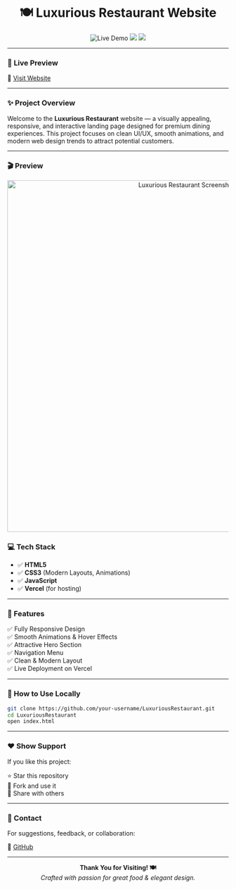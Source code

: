 <h1 align="center">🍽️ Luxurious Restaurant Website</h1>

<p align="center">
  <img src="https://img.shields.io/badge/Live-Demo-green?style=for-the-badge&logo=vercel" alt="Live Demo">
  <img src="https://img.shields.io/badge/Responsive-Design-blue?style=for-the-badge">
  <img src="https://img.shields.io/badge/Built%20With-HTML%2C%20CSS%2C%20JS-orange?style=for-the-badge">
</p>

---

### 🌟 Live Preview

🔗 [Visit Website](https://luxuriousrestaurant.vercel.app/)

---

### ✨ Project Overview

Welcome to the **Luxurious Restaurant** website — a visually appealing, responsive, and interactive landing page designed for premium dining experiences. This project focuses on clean UI/UX, smooth animations, and modern web design trends to attract potential customers.

---

### 🎬 Preview

<p align="center">
  <img src="screenshot.png" alt="Luxurious Restaurant Screenshot" width="800">
</p>



### 💻 Tech Stack

- ✅ **HTML5**
- ✅ **CSS3** (Modern Layouts, Animations)
- ✅ **JavaScript**
- ✅ **Vercel** (for hosting)

---

### 🚀 Features

✅ Fully Responsive Design  
✅ Smooth Animations & Hover Effects  
✅ Attractive Hero Section  
✅ Navigation Menu  
✅ Clean & Modern Layout  
✅ Live Deployment on Vercel  


---


### 🎯 How to Use Locally

```bash
git clone https://github.com/your-username/LuxuriousRestaurant.git
cd LuxuriousRestaurant
open index.html
```

---


### ❤️ Show Support

If you like this project:

⭐ Star this repository  
🍴 Fork and use it  
🎉 Share with others  

---

### 📧 Contact

For suggestions, feedback, or collaboration:

🔗 [GitHub](https://github.com/astern-t)  

---

<p align="center">
  <b>Thank You for Visiting! 🍽️</b><br>
  <em>Crafted with passion for great food & elegant design.</em>
</p>
